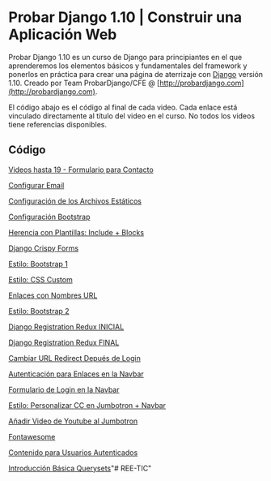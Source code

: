 Probar Django 1.10 | Construir una Aplicación Web
=========

Probar Django 1.10 es un curso de Django para principiantes en el que aprenderemos los elementos básicos y fundamentales del framework y ponerlos en práctica para crear una página de aterrizaje con [Django](http://djangoproject.com) versión 1.10. Creado por Team ProbarDjango/CFE @ [http://probardjango.com](http://probardjango.com).


El código abajo es el código al final de cada video. Cada enlace está vinculado directamente al título del video en el curso. No todos los videos tiene referencias disponibles. 

## Código

[Videos hasta 19 - Formulario para Contacto](https://github.com/probardjango/Probar-Django-1.10/tree/17d06f7e4e3731c5597fbf65f35a53557383280c)

[Configurar Email](https://github.com/probardjango/Probar-Django-1.10/tree/736f85925e31cde1eb322b86af981de3e2516824)

[Configuración de los Archivos Estáticos](https://github.com/probardjango/Probar-Django-1.10/tree/d4d8353883e2cf911a37855144a244e9337a5bf4)

[Configuración Bootstrap](https://github.com/probardjango/Probar-Django-1.10/tree/878160fac88696df9c9e6a4ac1fa166736c35f80)

[Herencia con Plantillas: Include + Blocks](https://github.com/probardjango/Probar-Django-1.10/tree/c35fa18dc6efae299581a8cdaca5c96d72e5c50f)

[Django Crispy Forms](https://github.com/probardjango/Probar-Django-1.10/tree/f36c2b2154c40138f904a299db124971c5bc8458)

[Estilo: Bootstrap 1](https://github.com/probardjango/Probar-Django-1.10/tree/1489c301f62249ae844a6a4afab946bbd8e85baf)

[Estilo: CSS Custom](https://github.com/probardjango/Probar-Django-1.10/tree/08cc78b9e34455042c8013e466cf3cc6af6b1cb4)

[Enlaces con Nombres URL](https://github.com/probardjango/Probar-Django-1.10/tree/e37ad3efccf4c97ab645c57104dee8a3ff4f5aa7)

[Estilo: Bootstrap 2](https://github.com/probardjango/Probar-Django-1.10/tree/c5bfb21ffbc7455f808a3c9df827fcce395c9ed7)

[Django Registration Redux INICIAL](https://github.com/probardjango/Probar-Django-1.10/tree/e377521333f298bf152fbb2b39206da55e0ad393)

[Django Registration Redux FINAL](https://github.com/probardjango/Probar-Django-1.10/tree/bc0b7acac4a741a3959e164c6e552b58602c7b89)

[Cambiar URL Redirect Depués de Login](https://github.com/probardjango/Probar-Django-1.10/tree/bbd6bcfb10b506920beedaf0dd6a639196cbf2ba)

[Autenticación para Enlaces en la Navbar](https://github.com/probardjango/Probar-Django-1.10/tree/a03717970a5aea9db8412a18c35989d6fdbfd3f5)

[Formulario de Login en la Navbar](https://github.com/probardjango/Probar-Django-1.10/tree/e31fb3d910092c43d42c6e9acfed6616b964e985)

[Estilo: Personalizar CC en Jumbotron + Navbar](https://github.com/probardjango/Probar-Django-1.10/tree/db70dd2e075c56732cd6feb5d2a1bcf5bb85d7b5)

[Añadir Video de Youtube al Jumbotron](https://github.com/probardjango/Probar-Django-1.10/tree/ceb7d48085c8cd3e79385edf8a08694f32c9d480)

[Fontawesome](https://github.com/probardjango/Probar-Django-1.10/tree/4f262825d2a23b460f8f64ebb386a41652350cf5)

[Contenido para Usuarios Autenticados](https://github.com/probardjango/Probar-Django-1.10/tree/3241166038b74a3741998c0057c4ea9440846935)

[Introducción Básica Querysets](https://github.com/probardjango/Probar-Django-1.10/tree/d64a968c49a50123f6d6b57a55548d4f740e44a2)"# REE-TIC" 
